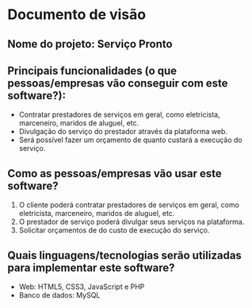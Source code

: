 # Documento de visão

## Nome do projeto: Serviço Pronto 

## Principais funcionalidades (o que pessoas/empresas vão conseguir com este software?):

* Contratar prestadores de serviços em geral, como eletricista, marceneiro, maridos de aluguel, etc.
* Divulgação do serviço do prestador através da plataforma web.
* Será possível fazer um orçamento de quanto custará a execução do serviço.

## Como as pessoas/empresas vão usar este software?

1. O cliente poderá contratar prestadores de serviços em geral, como eletricista, marceneiro, maridos de aluguel, etc.
1. O prestador de serviço poderá divulgar seus serviços na plataforma.
1. Solicitar orçamentos de do custo de execução do serviço.


## Quais linguagens/tecnologias serão utilizadas para implementar este software?

* Web: HTML5, CSS3, JavaScript e PHP
* Banco de dados: MySQL


